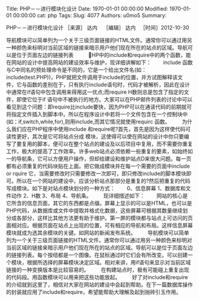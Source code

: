 Title: PHP－－进行模块化设计
Date: 1970-01-01 00:00:00
Modified: 1970-01-01 00:00:00
cat: php
Tags: 
Slug: 4077
Authors: u0mo5 
Summary: 


PHP－－进行模块化设计
［来源］ 达内    ［编辑］ 达内   ［时间］2012-10-30


导航模块可以简单列为一个关于三级页面链接的HTML文件。通常你可以通过用另一种颜色来标明对当前区域的链接来暗示用户他们现在所在的站点的区域。导航可以是位于页面左边的链接列表
 
　　HP中的include和require中的两个函数，能在网站的设计中提高网站的建设效率与维护，现详细讲解如下：
　　include 函数与C中同名的预处理命令是不同的，它是一个给出文件名(如：include(test.PHP))，PHP就把文件调用于include的位置，并方试图解释该文件，它与函数的差别在于，只有执行include语句时，代码才被解析，因此在设计中通常在if语句中包含调用来得用这一优点;而require H数则总是包含了指定的文件，即使它位于if 语句中不被执行的地方。大家可以在PHP邮件列表的讨论中可以看见到这个问题：即require比include要快，因为PHP可以在通读代码的前期就可将指定文件插入到脚本中。所以在程序设计中若将一个文件包含在一个控制块中(如：if,switch,while,for),则用include,而其它情况就使用requirc 函数。
　　为什么我们应在PHP程序中使用include 和require呢?首先，首先是因为这样使代码可读性更好，其次是它可将站点分成 模块，这使得可以使在网站的设计中你只要编写了要复用的脚本，便可以在整个站点的建设及以后项目中复用，而不需要你重复工作，极大的提高了工作效率。许多web站点必须依赖一些重复的要素，如始终如一的导航条，它可以方便用户操作，但却给建设和维护站点D来很大问题。每一页都有必须重复的代码块贴在上面。把它做成模块并在每一个需要的页面中include or rquire 它，当需要修改时只需要修改一次即可，即只修改include的脚本模块即可。所以在一个网站的建设中，应该分析站点那部分是重复的?然后把重复的代码写成模块。如下是对站点模块划分的一种方式：
　　0、信息屏幕 1、数据库和文件动作 2、H数 3、布局 4、导航条。
　　现详细措述如下：
　　网站的核心是它所含的信息页面，其它的东西都是点缀。屏幕上显示的可以是HTML，也可以是PHP代码，从数据库或文件中提取并格式化数据，这些屏幕可根据其数量继续划分成各部分，这样比其他方法更有助于维护。第一屏的模块都与站点上可访问的页面相对应。根据页面在站点上出现的位置，可有相应的导航和布局。这样信息屏幕模块就成为选其余模块的关键。如网站的新闻发布系统。
　　导航模块可以简单列为一个关于三级页面链接的HTML文件。通常你可以通过用另一种颜色来标明对当前区域的链接来暗示用户他们现在所在的站点的区域。导航可以是位于页面左边的链接列表。每个按纽都是一个图像。在鼠标通过时它们会有所改变。可以创建一个模块，根据所选择的屏幕模块决定区域。相对来讲，用if语句来显示对当前区域链接的一种变换版本是比较容易的。
　　在构建站点时，极有可能碰上重复出现的代码段。用函数模块可以用来把这些功能放起。
　　好了对include和require的介绍就到这里了，相信对大家在网站的建设中会起到帮助。在下一篇数据库操作的封装就应用了include和require，希望能帮助大理解及起到抛砖引玉作用。

